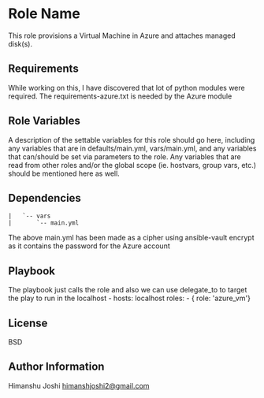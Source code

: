 Role Name
=========

This role provisions a Virtual Machine in Azure and attaches managed disk(s).

Requirements
------------

While working on this, I have discovered that lot of python modules were required. The requirements-azure.txt is needed by the Azure module

Role Variables
--------------

A description of the settable variables for this role should go here, including any variables that are in defaults/main.yml, vars/main.yml, and any variables that can/should be set via parameters to the role. Any variables that are read from other roles and/or the global scope (ie. hostvars, group vars, etc.) should be mentioned here as well.

Dependencies
------------
```
|   `-- vars
|       `-- main.yml
```

The above main.yml has been made as a cipher using ansible-vault encrypt as it contains the password for the Azure account

Playbook
----------------
The playbook just calls the role and also we can use delegate_to to target the play to run in the localhost
    - hosts: localhost
      roles:
         - { role: 'azure_vm'}

License
-------
BSD

Author Information
------------------
Himanshu Joshi
himanshjoshi2@gmail.com
